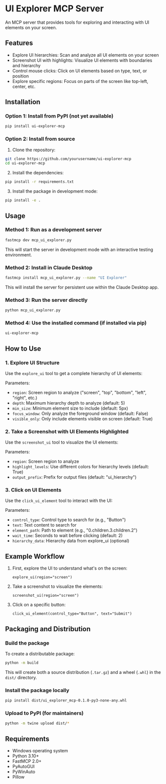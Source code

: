 # UI Explorer MCP Server

An MCP server that provides tools for exploring and interacting with UI elements on your screen.

## Features

- Explore UI hierarchies: Scan and analyze all UI elements on your screen
- Screenshot UI with highlights: Visualize UI elements with boundaries and hierarchy
- Control mouse clicks: Click on UI elements based on type, text, or position
- Explore specific regions: Focus on parts of the screen like top-left, center, etc.

## Installation

### Option 1: Install from PyPI (not yet available)

```bash
pip install ui-explorer-mcp
```

### Option 2: Install from source

1. Clone the repository:
```bash
git clone https://github.com/yourusername/ui-explorer-mcp
cd ui-explorer-mcp
```

2. Install the dependencies:
```bash
pip install -r requirements.txt
```

3. Install the package in development mode:
```bash
pip install -e .
```

## Usage

### Method 1: Run as a development server

```bash
fastmcp dev mcp_ui_explorer.py
```

This will start the server in development mode with an interactive testing environment.

### Method 2: Install in Claude Desktop

```bash
fastmcp install mcp_ui_explorer.py --name "UI Explorer"
```

This will install the server for persistent use within the Claude Desktop app.

### Method 3: Run the server directly

```bash
python mcp_ui_explorer.py
```

### Method 4: Use the installed command (if installed via pip)

```bash
ui-explorer-mcp
```

## How to Use

### 1. Explore UI Structure

Use the `explore_ui` tool to get a complete hierarchy of UI elements:

Parameters:
- `region`: Screen region to analyze ("screen", "top", "bottom", "left", "right", etc.)
- `depth`: Maximum hierarchy depth to analyze (default: 5)
- `min_size`: Minimum element size to include (default: 5px)
- `focus_window`: Only analyze the foreground window (default: False)
- `visible_only`: Only include elements visible on screen (default: True)

### 2. Take a Screenshot with UI Elements Highlighted

Use the `screenshot_ui` tool to visualize the UI elements:

Parameters:
- `region`: Screen region to analyze
- `highlight_levels`: Use different colors for hierarchy levels (default: True)
- `output_prefix`: Prefix for output files (default: "ui_hierarchy")

### 3. Click on UI Elements

Use the `click_ui_element` tool to interact with the UI:

Parameters:
- `control_type`: Control type to search for (e.g., "Button")
- `text`: Text content to search for
- `element_path`: Path to element (e.g., "0.children.3.children.2")
- `wait_time`: Seconds to wait before clicking (default: 2)
- `hierarchy_data`: Hierarchy data from explore_ui (optional)

## Example Workflow

1. First, explore the UI to understand what's on the screen:
   ```
   explore_ui(region="screen")
   ```

2. Take a screenshot to visualize the elements:
   ```
   screenshot_ui(region="screen")
   ```

3. Click on a specific button:
   ```
   click_ui_element(control_type="Button", text="Submit")
   ```

## Packaging and Distribution

### Build the package

To create a distributable package:

```bash
python -m build
```

This will create both a source distribution (`.tar.gz`) and a wheel (`.whl`) in the `dist/` directory.

### Install the package locally

```bash
pip install dist/ui_explorer_mcp-0.1.0-py3-none-any.whl
```

### Upload to PyPI (for maintainers)

```bash
python -m twine upload dist/*
```

## Requirements

- Windows operating system
- Python 3.10+
- FastMCP 2.0+
- PyAutoGUI
- PyWinAuto
- Pillow 